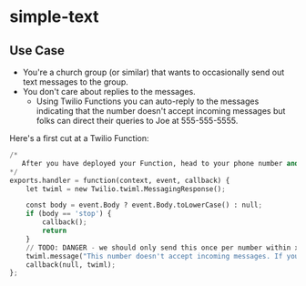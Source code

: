 # simple-text

## Use Case
* You're a church group (or similar) that wants to occasionally send out text messages to the group.
* You don't care about replies to the messages.
  * Using Twilio Functions you can auto-reply to the messages indicating that the number doesn't accept incoming messages but folks can direct their queries to Joe at 555-555-5555.

Here's a first cut at a Twilio Function:
```py
/*
   After you have deployed your Function, head to your phone number and configure the inbound SMS handler to this Function
*/
exports.handler = function(context, event, callback) {
    let twiml = new Twilio.twiml.MessagingResponse();

    const body = event.Body ? event.Body.toLowerCase() : null;
    if (body == 'stop') {
        callback();
        return
    }
    // TODO: DANGER - we should only send this once per number within x days or we could cause a bots to text each other out of control!
    twiml.message("This number doesn't accept incoming messages. If you need assistance please contact the ward clerk at 555-555-5555.\n\nReply STOP to unsubscribe.");
    callback(null, twiml);
};
```